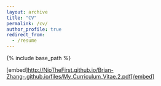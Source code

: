 ```yaml
---
layout: archive
title: "CV"
permalink: /cv/
author_profile: true
redirect_from:
  - /resume
---
```


{% include base_path %}

[embed]http://NioTheFirst.github.io/Brian-Zhang-.github.io/files/My_Curriculum_Vitae.2.pdf[/embed]
